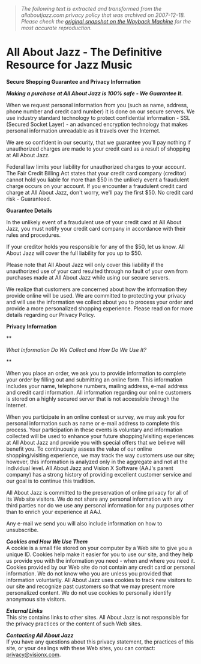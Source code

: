 > *The following text is extracted and transformed from the allaboutjazz.com privacy policy that was archived on 2007-12-18. Please check the [original snapshot on the Wayback Machine](https://web.archive.org/web/20071218090753id_/http%3A//www.allaboutjazz.com/privacy.htm) for the most accurate reproduction.*

# All About Jazz - The Definitive Resource for Jazz Music

  
**Secure Shopping Guarantee and Privacy Information**

  


**_Making a purchase at All About Jazz is 100% safe - We Guarantee It._**

When we request personal information from you (such as name, address, phone number and credit card number) it is done on our secure servers. We use industry standard technology to protect confidential information - SSL (Secured Socket Layer) - an advanced encryption technology that makes personal information unreadable as it travels over the Internet.

We are so confident in our security, that we guarantee you'll pay nothing if unauthorized charges are made to your credit card as a result of shopping at All About Jazz.

Federal law limits your liability for unauthorized charges to your account. The Fair Credit Billing Act states that your credit card company (creditor) cannot hold you liable for more than $50 in the unlikely event a fraudulent charge occurs on your account. If you encounter a fraudulent credit card charge at All About Jazz, don't worry, we'll pay the first $50. No credit card risk - Guaranteed. 

**Guarantee Details**

In the unlikely event of a fraudulent use of your credit card at All About Jazz, you must notify your credit card company in accordance with their rules and procedures.

If your creditor holds you responsible for any of the $50, let us know. All About Jazz will cover the full liability for you up to $50.

Please note that All About Jazz will only cover this liability if the unauthorized use of your card resulted through no fault of your own from purchases made at All About Jazz while using our secure servers.

We realize that customers are concerned about how the information they provide online will be used. We are committed to protecting your privacy and will use the information we collect about you to process your order and provide a more personalized shopping experience. Please read on for more details regarding our Privacy Policy.

**Privacy Information**

 **

_What Information Do We Collect and How Do We Use It?_

**

When you place an order, we ask you to provide information to complete your order by filling out and submitting an online form. This information includes your name, telephone numbers, mailing address, e-mail address and credit card information. All information regarding our online customers is stored on a highly secured server that is not accessible through the Internet.

When you participate in an online contest or survey, we may ask you for personal information such as name or e-mail address to complete this process. Your participation in these events is voluntary and information collected will be used to enhance your future shopping/visiting experiences at All About Jazz and provide you with special offers that we believe will benefit you. To continuously assess the value of our online shopping/visiting experience, we may track the way customers use our site; however, this information is analyzed only in the aggregate and not at the individual level. All About Jazz and Vision X Software (AAJ's parent company) has a strong history of providing excellent customer service and our goal is to continue this tradition. 

All About Jazz is committed to the preservation of online privacy for all of its Web site visitors. We do not share any personal information with any third parties nor do we use any personal information for any purposes other than to enrich your experience at AAJ. 

Any e-mail we send you will also include information on how to unsubscribe.

**_Cookies and How We Use Them_**  
A cookie is a small file stored on your computer by a Web site to give you a unique ID. Cookies help make it easier for you to use our site, and they help us provide you with the information you need - when and where you need it. Cookies provided by our Web site do not contain any credit card or personal information. We do not know who you are unless you provided that information voluntarily. All About Jazz uses cookies to track new visitors to our site and recognize past customers so that we may present more personalized content. We do not use cookies to personally identify anonymous site visitors. 

**_External Links_**   
This site contains links to other sites. All About Jazz is not responsible for the privacy practices or the content of such Web sites. 

**_Contacting All About Jazz_**   
If you have any questions about this privacy statement, the practices of this site, or your dealings with these Web sites, you can contact: [privacy@visionx.com](mailto:privacy@visionx.com). 
